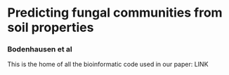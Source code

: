 # Predicting fungal communities from soil properties
### Bodenhausen et al
This is the home of all the bioinformatic code used in our paper: LINK
